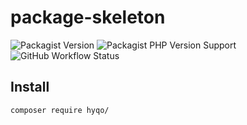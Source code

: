 # package-skeleton 
![Packagist Version](https://img.shields.io/packagist/v/hyqo/?style=flat-square)
![Packagist PHP Version Support](https://img.shields.io/packagist/php-v/hyqo/?style=flat-square)
![GitHub Workflow Status](https://img.shields.io/github/workflow/status/hyqo//run-tests?style=flat-square)

## Install

```sh
composer require hyqo/
```
